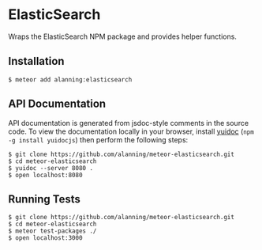 # ElasticSearch

Wraps the ElasticSearch NPM package and provides helper functions.

## Installation

```
$ meteor add alanning:elasticsearch
```

## API Documentation

API documentation is generated from jsdoc-style comments in the source code.
To view the documentation locally in your browser, install 
[yuidoc](http://yui.github.io/yuidoc/) (`npm -g install yuidocjs`) then
perform the following steps:

```
$ git clone https://github.com/alanning/meteor-elasticsearch.git
$ cd meteor-elasticsearch
$ yuidoc --server 8080 .
$ open localhost:8080
```

## Running Tests

```
$ git clone https://github.com/alanning/meteor-elasticsearch.git
$ cd meteor-elasticsearch
$ meteor test-packages ./
$ open localhost:3000
```
